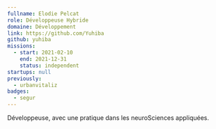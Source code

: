 ```yaml
---
fullname: Elodie Pelcat
role: Développeuse Hybride
domaine: Développement
link: https://github.com/Yuhiba
github: yuhiba
missions:
  - start: 2021-02-10
    end: 2021-12-31
    status: independent
startups: null
previously:
  - urbanvitaliz
badges:
  - segur
---
```

Développeuse, avec une pratique dans les neuroSciences appliquées.